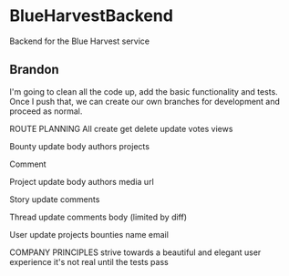 # BlueHarvestBackend

Backend for the Blue Harvest service

## Brandon

I'm going to clean all the code up, add the basic functionality and tests. Once I push that, we can create our own branches for development and proceed as normal.

ROUTE PLANNING
All
create
get
delete
update
    votes
    views

Bounty
update
    body
    authors
    projects

Comment

Project
update
    body
    authors
    media
    url

Story
update
    comments

Thread
update
    comments
    body (limited by diff)

User
update
    projects
    bounties
    name
    email

COMPANY PRINCIPLES
strive towards a beautiful and elegant user experience
it's not real until the tests pass